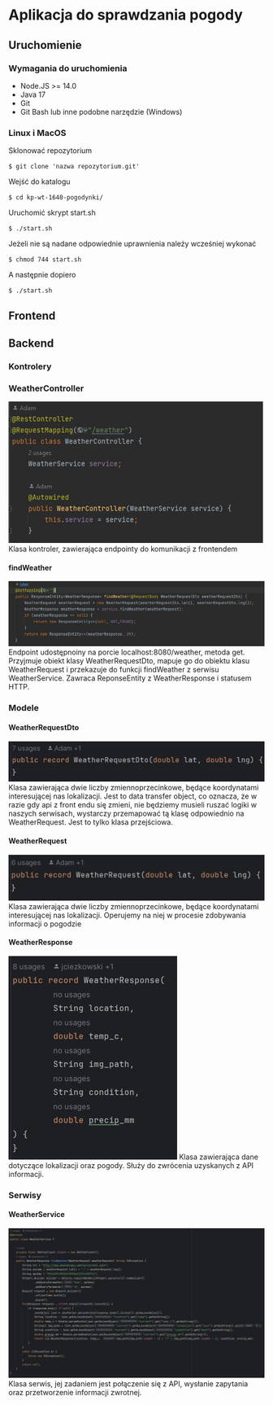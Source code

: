 # Aplikacja do sprawdzania pogody

## Uruchomienie
### Wymagania do uruchomienia
* Node.JS >= 14.0
* Java 17
* Git
* Git Bash lub inne podobne narzędzie (Windows)

### Linux i MacOS
Sklonować repozytorium
```
$ git clone 'nazwa repozytorium.git'
```
Wejść do katalogu
```
$ cd kp-wt-1640-pogodynki/
```
Uruchomić skrypt start.sh
```
$ ./start.sh
```
Jeżeli nie są nadane odpowiednie uprawnienia należy wcześniej wykonać
```
$ chmod 744 start.sh
```
A następnie dopiero
```
$ ./start.sh
```
## Frontend

## Backend
### Kontrolery
### WeatherController 
![img_1.png](img_1.png)
Klasa kontroler, zawierająca endpointy do komunikacji z frontendem
#### findWeather
![img.png](img.png)
Endpoint udostępnoiny na porcie localhost:8080/weather, metoda get. Przyjmuje obiekt klasy WeatherRequestDto,
mapuje go do obiektu klasu WeatherRequest i przekazuje do funkcji findWeather z serwisu WeatherService.
Zawraca ReponseEntity z WeatherResponse i statusem HTTP.

### Modele
#### WeatherRequestDto
![img_2.png](img_2.png)
Klasa zawierająca dwie liczby zmiennoprzecinkowe, będące koordynatami interesującej nas lokalizacji. Jest to data transfer
object, co oznacza, że w razie gdy api z front endu się zmieni, nie będziemy musieli ruszać logiki
w naszych serwisach, wystarczy przemapować tą klasę odpowiednio na WeatherRequest. Jest to tylko
klasa przejściowa.

#### WeatherRequest
![img_3.png](img_3.png)
Klasa zawierająca dwie liczby zmiennoprzecinkowe, będące koordynatami interesującej nas lokalizacji. Operujemy na niej
w procesie zdobywania informacji o pogodzie

#### WeatherResponse
![img_4.png](img_4.png)
Klasa zawierająca dane dotyczące lokalizacji oraz pogody. Służy do zwrócenia uzyskanych z API informacji.

### Serwisy
#### WeatherService
![img_5.png](img_5.png)
Klasa serwis, jej zadaniem jest połączenie się z API, wysłanie zapytania oraz przetworzenie informacji zwrotnej.
